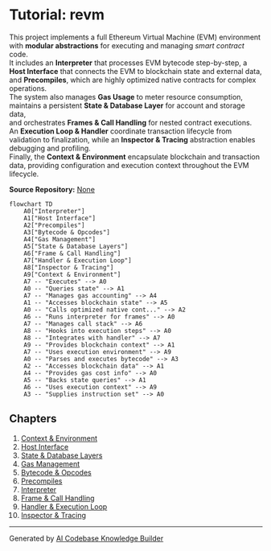 # Tutorial: revm

This project implements a full Ethereum Virtual Machine (EVM) environment with **modular abstractions** for executing and managing *smart contract* code.  
It includes an **Interpreter** that processes EVM bytecode step-by-step, a **Host Interface** that connects the EVM to blockchain state and external data,  
and **Precompiles**, which are highly optimized native contracts for complex operations.  
The system also manages **Gas Usage** to meter resource consumption, maintains a persistent **State & Database Layer** for account and storage data,  
and orchestrates **Frames & Call Handling** for nested contract executions.  
An **Execution Loop & Handler** coordinate transaction lifecycle from validation to finalization, while an **Inspector & Tracing** abstraction enables debugging and profiling.  
Finally, the **Context & Environment** encapsulate blockchain and transaction data, providing configuration and execution context throughout the EVM lifecycle.


**Source Repository:** [None](None)

```mermaid
flowchart TD
    A0["Interpreter"]
    A1["Host Interface"]
    A2["Precompiles"]
    A3["Bytecode & Opcodes"]
    A4["Gas Management"]
    A5["State & Database Layers"]
    A6["Frame & Call Handling"]
    A7["Handler & Execution Loop"]
    A8["Inspector & Tracing"]
    A9["Context & Environment"]
    A7 -- "Executes" --> A0
    A0 -- "Queries state" --> A1
    A7 -- "Manages gas accounting" --> A4
    A1 -- "Accesses blockchain state" --> A5
    A0 -- "Calls optimized native cont..." --> A2
    A6 -- "Runs interpreter for frames" --> A0
    A7 -- "Manages call stack" --> A6
    A8 -- "Hooks into execution steps" --> A0
    A8 -- "Integrates with handler" --> A7
    A9 -- "Provides blockchain context" --> A1
    A7 -- "Uses execution environment" --> A9
    A0 -- "Parses and executes bytecode" --> A3
    A2 -- "Accesses blockchain data" --> A1
    A4 -- "Provides gas cost info" --> A0
    A5 -- "Backs state queries" --> A1
    A6 -- "Uses execution context" --> A9
    A3 -- "Supplies instruction set" --> A0
```

## Chapters

1. [Context & Environment](./01_context___environment_.md)
2. [Host Interface](./02_host_interface_.md)
3. [State & Database Layers](./03_state___database_layers_.md)
4. [Gas Management](./04_gas_management_.md)
5. [Bytecode & Opcodes](./05_bytecode___opcodes_.md)
6. [Precompiles](./06_precompiles_.md)
7. [Interpreter](./07_interpreter_.md)
8. [Frame & Call Handling](./08_frame___call_handling_.md)
9. [Handler & Execution Loop](./09_handler___execution_loop_.md)
10. [Inspector & Tracing](./10_inspector___tracing_.md)


---

Generated by [AI Codebase Knowledge Builder](https://github.com/The-Pocket/Tutorial-Codebase-Knowledge)